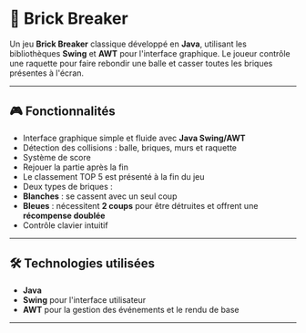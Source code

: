 # 🧱 Brick Breaker

Un jeu **Brick Breaker** classique développé en **Java**, utilisant les bibliothèques **Swing** et **AWT** pour l'interface graphique. Le joueur contrôle une raquette pour faire rebondir une balle et casser toutes les briques présentes à l'écran.

---

## 🎮 Fonctionnalités

- Interface graphique simple et fluide avec **Java Swing/AWT**
- Détection des collisions : balle, briques, murs et raquette
- Système de score
- Rejouer la partie après la fin
- Le classement TOP 5 est présenté à la fin du jeu
-  Deux types de briques :
  - **Blanches** : se cassent avec un seul coup
  - **Bleues** : nécessitent **2 coups** pour être détruites et offrent une **récompense doublée**
- Contrôle clavier intuitif

---

## 🛠 Technologies utilisées

- **Java**
- **Swing** pour l'interface utilisateur
- **AWT** pour la gestion des événements et le rendu de base

---


